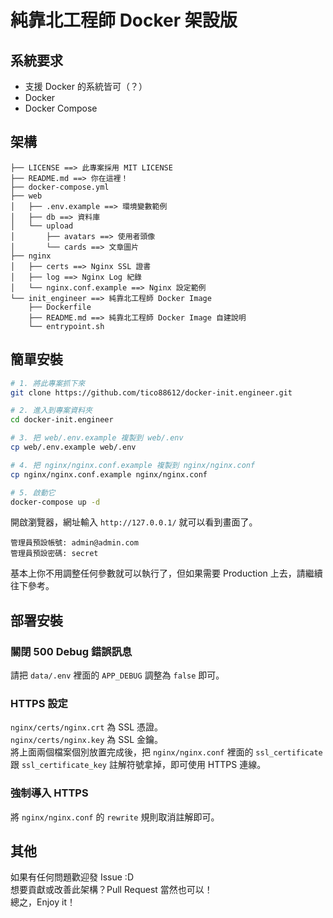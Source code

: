 # 純靠北工程師 Docker 架設版

## 系統要求

- 支援 Docker 的系統皆可（？）
- Docker
- Docker Compose

## 架構

```plain
├── LICENSE ==> 此專案採用 MIT LICENSE
├── README.md ==> 你在這裡！
├── docker-compose.yml
├── web
│   ├── .env.example ==> 環境變數範例
│   ├── db ==> 資料庫
│   └── upload
│       ├── avatars ==> 使用者頭像
│       └── cards ==> 文章圖片
├── nginx
│   ├── certs ==> Nginx SSL 證書
│   ├── log ==> Nginx Log 紀錄
│   └── nginx.conf.example ==> Nginx 設定範例
└── init_engineer ==> 純靠北工程師 Docker Image
    ├── Dockerfile
    ├── README.md ==> 純靠北工程師 Docker Image 自建說明
    └── entrypoint.sh
```

## 簡單安裝

```bash
# 1. 將此專案抓下來
git clone https://github.com/tico88612/docker-init.engineer.git

# 2. 進入到專案資料夾
cd docker-init.engineer

# 3. 把 web/.env.example 複製到 web/.env
cp web/.env.example web/.env

# 4. 把 nginx/nginx.conf.example 複製到 nginx/nginx.conf
cp nginx/nginx.conf.example nginx/nginx.conf

# 5. 啟動它
docker-compose up -d
```

開啟瀏覽器，網址輸入 `http://127.0.0.1/` 就可以看到畫面了。

```plain
管理員預設帳號: admin@admin.com
管理員預設密碼: secret
```

基本上你不用調整任何參數就可以執行了，但如果需要 Production 上去，請繼續往下參考。

## 部署安裝

### 關閉 500 Debug 錯誤訊息

請把 `data/.env` 裡面的 `APP_DEBUG` 調整為 `false` 即可。

### HTTPS 設定

`nginx/certs/nginx.crt` 為 SSL 憑證。  
`nginx/certs/nginx.key` 為 SSL 金鑰。  
將上面兩個檔案個別放置完成後，把 `nginx/nginx.conf` 裡面的 `ssl_certificate` 跟 `ssl_certificate_key` 註解符號拿掉，即可使用 HTTPS 連線。

### 強制導入 HTTPS

將 `nginx/nginx.conf` 的 `rewrite` 規則取消註解即可。

## 其他

如果有任何問題歡迎發 Issue :D  
想要貢獻或改善此架構？Pull Request 當然也可以！  
總之，Enjoy it！
